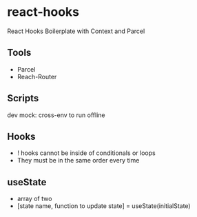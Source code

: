 # react-hooks

React Hooks Boilerplate with Context and Parcel

## Tools

-   Parcel
-   Reach-Router

## Scripts

dev mock: cross-env to run offline

## Hooks

-   ! hooks cannot be inside of conditionals or loops
-   They must be in the same order every time

## useState

-   array of two
-   [state name, function to update state] = useState(initialState)
